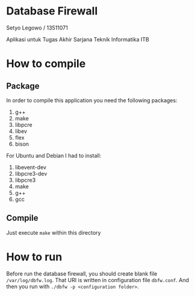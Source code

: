 Database Firewall
====

Setyo Legowo / 13511071

Aplikasi untuk Tugas Akhir Sarjana Teknik Informatika ITB

# How to compile

## Package
In order to compile this application you need the following packages:
1. g++
2. make
3. libpcre
4. libev
5. flex
6. bison

For Ubuntu and Debian I had to install:

1. libevent-dev
2. libpcre3-dev
3. libpcre3
4. make
5. g++
6. gcc

## Compile
Just execute `make` within this directory

# How to run
Before run the database firewall, you should create blank file `/var/log/dbfw.log`. That URI is written in configuration file `dbfw.conf`. And then you run with `./dbfw -p <configuration folder>`.

